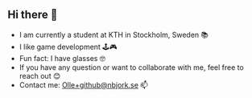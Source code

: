 ## Hi there 👋

- I am currently a student at KTH in Stockholm, Sweden 📚
- I like game development 🕹️🎮
- Fun fact: I have glasses 🤓
- If you have any question or want to collaborate with me, feel free to reach out 😊
- Contact me: Olle+github@nbjork.se 📫

<!--
**Ollenat/Ollenat** is a ✨ _special_ ✨ repository because its `README.md` (this file) appears on your GitHub profile.

Here are some ideas to get you started:

- 🔭 I’m currently working on ...
- 🌱 I’m currently learning ...
- 👯 I’m looking to collaborate on ...
- 🤔 I’m looking for help with ...
- 💬 Ask me about ...
- 📫 How to reach me: ...
- 😄 Pronouns: ...
- ⚡ Fun fact: ...
-->
